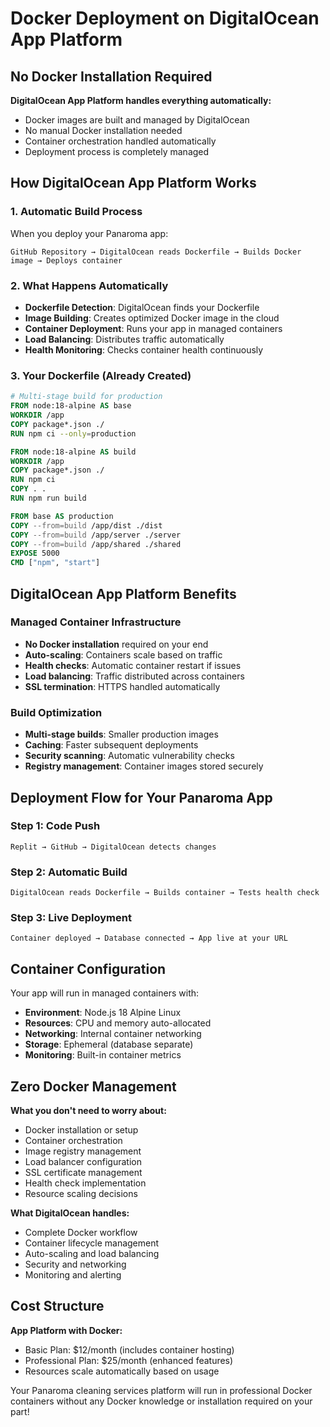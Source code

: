# Docker Deployment on DigitalOcean App Platform

## No Docker Installation Required

**DigitalOcean App Platform handles everything automatically:**
- Docker images are built and managed by DigitalOcean
- No manual Docker installation needed
- Container orchestration handled automatically
- Deployment process is completely managed

## How DigitalOcean App Platform Works

### 1. Automatic Build Process
When you deploy your Panaroma app:

```
GitHub Repository → DigitalOcean reads Dockerfile → Builds Docker image → Deploys container
```

### 2. What Happens Automatically
- **Dockerfile Detection**: DigitalOcean finds your Dockerfile
- **Image Building**: Creates optimized Docker image in the cloud
- **Container Deployment**: Runs your app in managed containers
- **Load Balancing**: Distributes traffic automatically
- **Health Monitoring**: Checks container health continuously

### 3. Your Dockerfile (Already Created)
```dockerfile
# Multi-stage build for production
FROM node:18-alpine AS base
WORKDIR /app
COPY package*.json ./
RUN npm ci --only=production

FROM node:18-alpine AS build
WORKDIR /app
COPY package*.json ./
RUN npm ci
COPY . .
RUN npm run build

FROM base AS production
COPY --from=build /app/dist ./dist
COPY --from=build /app/server ./server
COPY --from=build /app/shared ./shared
EXPOSE 5000
CMD ["npm", "start"]
```

## DigitalOcean App Platform Benefits

### Managed Container Infrastructure
- **No Docker installation** required on your end
- **Auto-scaling**: Containers scale based on traffic
- **Health checks**: Automatic container restart if issues
- **Load balancing**: Traffic distributed across containers
- **SSL termination**: HTTPS handled automatically

### Build Optimization
- **Multi-stage builds**: Smaller production images
- **Caching**: Faster subsequent deployments
- **Security scanning**: Automatic vulnerability checks
- **Registry management**: Container images stored securely

## Deployment Flow for Your Panaroma App

### Step 1: Code Push
```
Replit → GitHub → DigitalOcean detects changes
```

### Step 2: Automatic Build
```
DigitalOcean reads Dockerfile → Builds container → Tests health check
```

### Step 3: Live Deployment
```
Container deployed → Database connected → App live at your URL
```

## Container Configuration

Your app will run in managed containers with:
- **Environment**: Node.js 18 Alpine Linux
- **Resources**: CPU and memory auto-allocated
- **Networking**: Internal container networking
- **Storage**: Ephemeral (database separate)
- **Monitoring**: Built-in container metrics

## Zero Docker Management

**What you don't need to worry about:**
- Docker installation or setup
- Container orchestration
- Image registry management
- Load balancer configuration
- SSL certificate management
- Health check implementation
- Resource scaling decisions

**What DigitalOcean handles:**
- Complete Docker workflow
- Container lifecycle management
- Auto-scaling and load balancing
- Security and networking
- Monitoring and alerting

## Cost Structure

**App Platform with Docker:**
- Basic Plan: $12/month (includes container hosting)
- Professional Plan: $25/month (enhanced features)
- Resources scale automatically based on usage

Your Panaroma cleaning services platform will run in professional Docker containers without any Docker knowledge or installation required on your part!